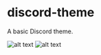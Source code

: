# discord-theme

A basic Discord theme.

![alt text](http://i.imgur.com/K0WCibH.gif)
![alt text](http://i.imgur.com/6MUCJy9.png)

